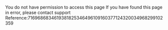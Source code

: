 You do not have permission to access this page If you have found this page in error, please contact support Reference:7169686834619381825346496109160377124320034968299102359